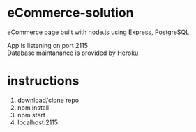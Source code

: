 # eCommerce-solution
eCommerce page built with node.js using Express, PostgreSQL

  App is listening on port 2115  
  Database maintanance is provided by Heroku

# instructions
  1. download/clone repo
  2. npm install
  3. npm start
  4. localhost:2115
  

